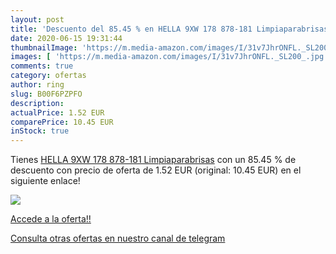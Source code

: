 ```yaml
---
layout: post
title: 'Descuento del 85.45 % en HELLA 9XW 178 878-181 Limpiaparabrisas'
date: 2020-06-15 19:31:44
thumbnailImage: 'https://m.media-amazon.com/images/I/31v7JhrONFL._SL200_.jpg'
images: [ 'https://m.media-amazon.com/images/I/31v7JhrONFL._SL200_.jpg' ]
comments: true
category: ofertas
author: ring
slug: B00F6PZPFO
description:
actualPrice: 1.52 EUR
comparePrice: 10.45 EUR
inStock: true
---
```


Tienes [HELLA 9XW 178 878-181 Limpiaparabrisas](https://www.amazon.com/dp/B00F6PZPFO/?tag=redken08-20) con un 85.45 % de descuento con precio de oferta de 1.52 EUR (original: 10.45 EUR) en el siguiente enlace!

[![](https://m.media-amazon.com/images/I/31v7JhrONFL._SL200_.jpg)](https://www.amazon.com/dp/B00F6PZPFO/?tag=redken08-20)

[Accede a la oferta!!](https://www.amazon.com/dp/B00F6PZPFO/?tag=redken08-20)

[Consulta otras ofertas en nuestro canal de telegram](https://t.me/s/ofertas25)

